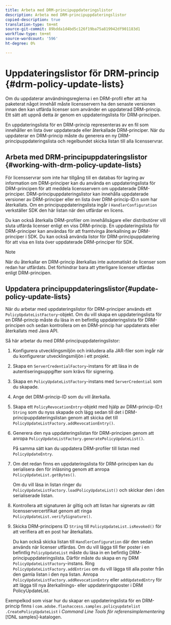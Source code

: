 ```yaml
---
title: Arbeta med DRM-principuppdateringslistor
description: Arbeta med DRM-principuppdateringslistor
copied-description: true
translation-type: tm+mt
source-git-commit: 89bdda1d4bd5c126f19ba75a819942df901183d1
workflow-type: tm+mt
source-wordcount: '596'
ht-degree: 0%

---
```



# Uppdateringslistor för DRM-princip {#drm-policy-update-lists}

Om du uppdaterar användningsreglerna i en DRM-profil efter att ha paketerat något innehåll måste licensservern ha den senaste versionen innan den kan utfärda licenser som använder en uppdaterad DRM-princip. Ett sätt att uppnå detta är genom en uppdateringslista för DRM-principen.

En uppdateringslista för en DRM-princip representeras av en fil som innehåller en lista över uppdaterade eller återkallade DRM-principer. När du uppdaterar en DRM-princip måste du generera en ny DRM-principuppdateringslista och regelbundet skicka listan till alla licensservrar.

## Arbeta med DRM-principuppdateringslistor {#working-with-drm-policy-update-lists}

För licensservrar som inte har tillgång till en databas för lagring av information om DRM-principer kan du använda en uppdateringslista för DRM-principen för att meddela licensservern om uppdaterade DRM-principer. DRM-principuppdateringslistor kan innehålla uppdaterade versioner av DRM-principer eller en lista över DRM-princip-ID:n som har återkallats. Om en principuppdateringslista ingår i `HandlerConfiguration` verkställer SDK den här listan när den utfärdar en licens.

Du kan också återkalla DRM-profiler om innehållsägare eller distributörer vill sluta utfärda licenser enligt en viss DRM-princip. En uppdateringslista för DRM-principer kan användas för att framtvinga återkallning av DRM-principer i SDK. Du kan också använda listor för DRM-principuppdatering för att visa en lista över uppdaterade DRM-principer för SDK.

>[!NOTE]
>
>När du återkallar en DRM-princip återkallas inte automatiskt de licenser som redan har utfärdats. Det förhindrar bara att ytterligare licenser utfärdas enligt DRM-principen.

## Uppdatera principuppdateringslistor{#update-policy-update-lists}

När du arbetar med uppdateringslistor för DRM-principer används ett `PolicyUpdateListFactory`-objekt. Om du vill skapa en uppdateringslista för en DRM-princip måste du läsa in en befintlig uppdateringslista för DRM-principen och sedan kontrollera om en DRM-princip har uppdaterats eller återkallats med Java API.

Så här arbetar du med DRM-principuppdateringslistor:

1. Konfigurera utvecklingsmiljön och inkludera alla JAR-filer som ingår när du konfigurerar utvecklingsmiljön i ett projekt.
1. Skapa en `ServerCredentialFactory`-instans för att läsa in de autentiseringsuppgifter som krävs för signering.
1. Skapa en `PolicyUpdateListFactory`-instans med `ServerCredential` som du skapade.
1. Ange det DRM-princip-ID som du vill återkalla.
1. Skapa ett `PolicyRevocationEntry`-objekt med hjälp av DRM-princip-ID:t `String` som du nyss skapade och lägg sedan till det i DRM-principuppdateringslistan genom att skicka det till `PolicyUpdateListFactory.addRevocationEntry()`.
1. Generera den nya uppdateringslistan för DRM-principen genom att anropa `PolicyUpdateListFactory.generatePolicyUpdateList()`.

   På samma sätt kan du uppdatera DRM-profiler till listan med `PolicyUpdateEntry`.
1. Om det redan finns en uppdateringslista för DRM-principen kan du serialisera den för inläsning genom att anropa `PolicyUpdateList.getBytes()`.

   Om du vill läsa in listan ringer du `PolicyUpdateListFactory.loadPolicyUpdateList()` och skickar den i den serialiserade listan.
1. Kontrollera att signaturen är giltig och att listan har signerats av rätt licensservercertifikat genom att ringa `PolicyUpdateList.verifySignature()`.
1. Skicka DRM-principens ID `String` till `PolicyUpdateList.isRevoked()` för att verifiera att en post har återkallats.

   Du kan också skicka listan till `HandlerConfiguration` där den sedan används när licenser utfärdas.
Om du vill lägga till fler poster i en befintlig `PolicyUpdateList` måste du läsa in en befintlig DRM-principuppdateringslista. Därför måste du skapa en ny DRM `PolicyUpdateListFactory`-instans. Ring `PolicyUpdateListFactory.addEntries` om du vill lägga till alla poster från den gamla listan i den nya listan. Anropa `PolicyUpdateListFactory.addRevocationEntry` eller `addUpdatedEntry` för att lägga till nya återkallnings- eller uppdateringsposter i DRM PolicyUpdateList.

Exempelkod som visar hur du skapar en uppdateringslista för en DRM-princip finns i `com.adobe.flashaccess.samples.policyupdatelist` `.CreatePolicyUpdateList` i *Command Line Tools för referensimplementering* [!DNL samples]-katalogen.
